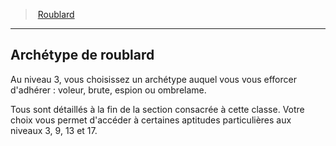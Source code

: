 ﻿---
!Generic
Id: rogue_hd.md#archétype-de-roublard
ParentLink: rogue_hd.md#roublard
Name: Archétype de roublard
ParentName: Roublard
NameLevel: 2
Attributes: {}
---
> [Roublard](hd_rogue.md)

---

## Archétype de roublard

Au niveau 3, vous choisissez un archétype auquel vous vous efforcer d'adhérer : voleur, brute, espion ou ombrelame.

Tous sont détaillés à la fin de la section consacrée à cette classe. Votre choix vous permet d'accéder à certaines aptitudes particulières aux niveaux 3, 9, 13 et 17.

